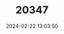 ---
title: "20347"
category: "Somatogyrus parvulus"
draft: false
date: 2024-02-22 13:03:50
languages:
  English: ["Sparrow Pebblesnail"]
---